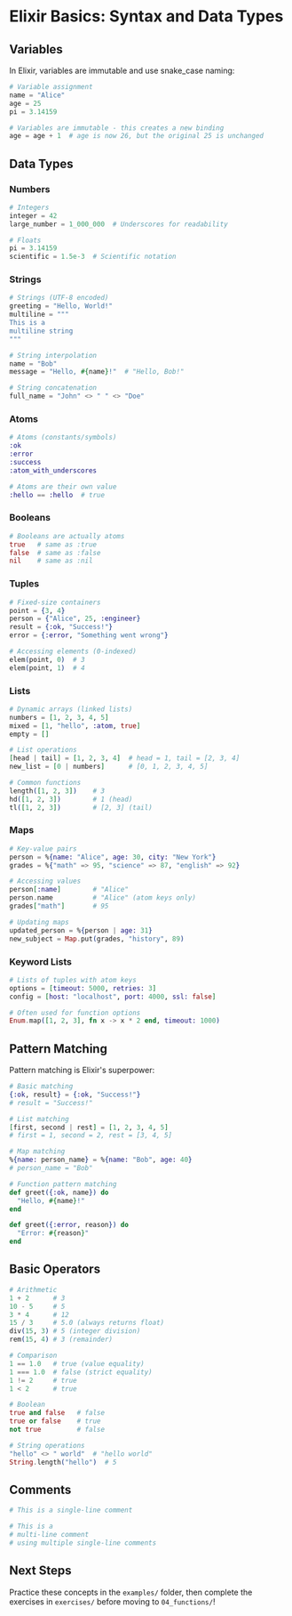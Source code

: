 # Elixir Basics: Syntax and Data Types

## Variables

In Elixir, variables are immutable and use snake_case naming:

```elixir
# Variable assignment
name = "Alice"
age = 25
pi = 3.14159

# Variables are immutable - this creates a new binding
age = age + 1  # age is now 26, but the original 25 is unchanged
```

## Data Types

### Numbers
```elixir
# Integers
integer = 42
large_number = 1_000_000  # Underscores for readability

# Floats
pi = 3.14159
scientific = 1.5e-3  # Scientific notation
```

### Strings
```elixir
# Strings (UTF-8 encoded)
greeting = "Hello, World!"
multiline = """
This is a
multiline string
"""

# String interpolation
name = "Bob"
message = "Hello, #{name}!"  # "Hello, Bob!"

# String concatenation
full_name = "John" <> " " <> "Doe"
```

### Atoms
```elixir
# Atoms (constants/symbols)
:ok
:error
:success
:atom_with_underscores

# Atoms are their own value
:hello == :hello  # true
```

### Booleans
```elixir
# Booleans are actually atoms
true   # same as :true
false  # same as :false
nil    # same as :nil
```

### Tuples
```elixir
# Fixed-size containers
point = {3, 4}
person = {"Alice", 25, :engineer}
result = {:ok, "Success!"}
error = {:error, "Something went wrong"}

# Accessing elements (0-indexed)
elem(point, 0)  # 3
elem(point, 1)  # 4
```

### Lists
```elixir
# Dynamic arrays (linked lists)
numbers = [1, 2, 3, 4, 5]
mixed = [1, "hello", :atom, true]
empty = []

# List operations
[head | tail] = [1, 2, 3, 4]  # head = 1, tail = [2, 3, 4]
new_list = [0 | numbers]      # [0, 1, 2, 3, 4, 5]

# Common functions
length([1, 2, 3])    # 3
hd([1, 2, 3])        # 1 (head)
tl([1, 2, 3])        # [2, 3] (tail)
```

### Maps
```elixir
# Key-value pairs
person = %{name: "Alice", age: 30, city: "New York"}
grades = %{"math" => 95, "science" => 87, "english" => 92}

# Accessing values
person[:name]        # "Alice"
person.name          # "Alice" (atom keys only)
grades["math"]       # 95

# Updating maps
updated_person = %{person | age: 31}
new_subject = Map.put(grades, "history", 89)
```

### Keyword Lists
```elixir
# Lists of tuples with atom keys
options = [timeout: 5000, retries: 3]
config = [host: "localhost", port: 4000, ssl: false]

# Often used for function options
Enum.map([1, 2, 3], fn x -> x * 2 end, timeout: 1000)
```

## Pattern Matching

Pattern matching is Elixir's superpower:

```elixir
# Basic matching
{:ok, result} = {:ok, "Success!"}
# result = "Success!"

# List matching
[first, second | rest] = [1, 2, 3, 4, 5]
# first = 1, second = 2, rest = [3, 4, 5]

# Map matching
%{name: person_name} = %{name: "Bob", age: 40}
# person_name = "Bob"

# Function pattern matching
def greet({:ok, name}) do
  "Hello, #{name}!"
end

def greet({:error, reason}) do
  "Error: #{reason}"
end
```

## Basic Operators

```elixir
# Arithmetic
1 + 2      # 3
10 - 5     # 5
3 * 4      # 12
15 / 3     # 5.0 (always returns float)
div(15, 3) # 5 (integer division)
rem(15, 4) # 3 (remainder)

# Comparison
1 == 1.0   # true (value equality)
1 === 1.0  # false (strict equality)
1 != 2     # true
1 < 2      # true

# Boolean
true and false   # false
true or false    # true
not true         # false

# String operations
"hello" <> " world"  # "hello world"
String.length("hello")  # 5
```

## Comments

```elixir
# This is a single-line comment

# This is a
# multi-line comment
# using multiple single-line comments
```

## Next Steps

Practice these concepts in the `examples/` folder, then complete the exercises in `exercises/` before moving to `04_functions/`!
